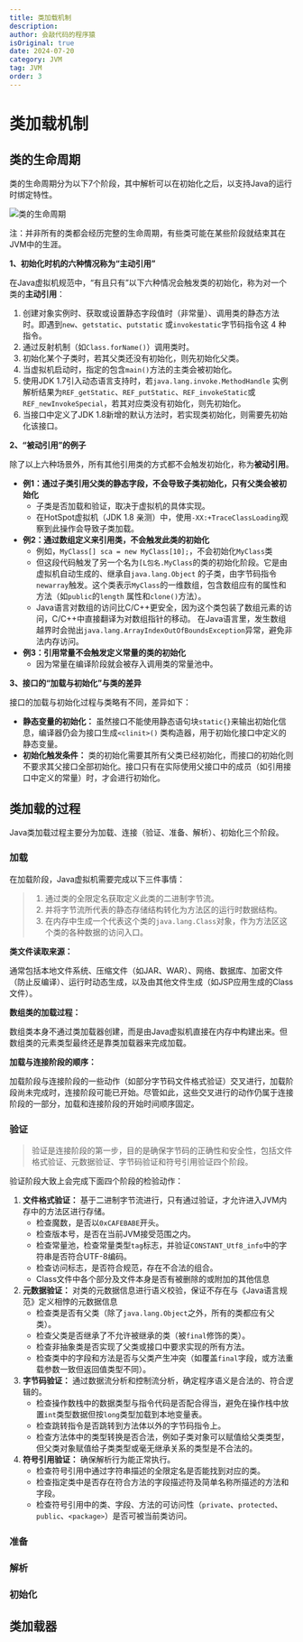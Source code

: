 ```yaml
---
title: 类加载机制
description:
author: 会敲代码的程序猿
isOriginal: true
date: 2024-07-20
category: JVM
tag: JVM
order: 3
---
```


# 类加载机制

## 类的生命周期

类的生命周期分为以下7个阶段，其中解析可以在初始化之后，以支持Java的运行时绑定特性。

![类的生命周期](https://img.geekyspace.cn/pictures/2024/202407260441081.png)

注：并非所有的类都会经历完整的生命周期，有些类可能在某些阶段就结束其在JVM中的生涯。

**1、初始化时机的六种情况称为“主动引用”**

在Java虚拟机规范中，“有且只有”以下六种情况会触发类的初始化，称为对一个类的**主动引用**：

1. 创建对象实例时、获取或设置静态字段值时（非常量）、调用类的静态方法时。即遇到`new`、`getstatic`、`putstatic`
   或`invokestatic`字节码指令这 4 种指令。
2. 通过反射机制（如`Class.forName()`）调用类时。
3. 初始化某个子类时，若其父类还没有初始化，则先初始化父类。
4. 当虚拟机启动时，指定的包含`main()`方法的主类会被初始化。
5. 使用JDK 1.7引入动态语言支持时，若`java.lang.invoke.MethodHandle`
   实例解析结果为`REF_getStatic`、`REF_putStatic`、`REF_invokeStatic`或`REF_newInvokeSpecial`，若其对应类没有初始化，则先初始化。
6. 当接口中定义了JDK 1.8新增的默认方法时，若实现类初始化，则需要先初始化该接口。

**2、“被动引用”的例子**

除了以上六种场景外，所有其他引用类的方式都不会触发初始化，称为**被动引用**。

* **例1：通过子类引用父类的静态字段，不会导致子类初始化，只有父类会被初始化**
    * 子类是否加载和验证，取决于虚拟机的具体实现。
    * 在HotSpot虚拟机（JDK 1.8 亲测）中，使用`-XX:+TraceClassLoading`观察到此操作会导致子类加载。
* **例2：通过数组定义来引用类，不会触发此类的初始化**
    * 例如，`MyClass[] sca = new MyClass[10];`，不会初始化`MyClass`类
    * 但这段代码触发了另一个名为`[L包名.MyClass`的类的初始化阶段。它是由虚拟机自动生成的、继承自`java.lang.Object`
      的子类，由字节码指令`newarray`触发。这个类表示`MyClass`的一维数组，包含数组应有的属性和方法（如`public`的`length`
      属性和`clone()`方法）。
    * Java语言对数组的访问比C/C++更安全，因为这个类包装了数组元素的访问，C/C++中直接翻译为对数组指针的移动。
      在Java语言里，发生数组越界时会抛出`java.lang.ArrayIndexOutOfBoundsException`异常，避免非法内存访问。
* **例3：引用常量不会触发定义常量的类的初始化**
    * 因为常量在编译阶段就会被存入调用类的常量池中。

**3、接口的“加载与初始化”与类的差异**

接口的加载与初始化过程与类略有不同，差异如下：

* **静态变量的初始化：** 虽然接口不能使用静态语句块`static{}`来输出初始化信息，编译器仍会为接口生成`<clinit>()`
  类构造器，用于初始化接口中定义的静态变量。
* **初始化触发条件：** 类的初始化需要其所有父类已经初始化，而接口的初始化则不要求其父接口全部初始化。接口只有在实际使用父接口中的成员（如引用接口中定义的常量）时，才会进行初始化。

## 类加载的过程

Java类加载过程主要分为加载、连接（验证、准备、解析）、初始化三个阶段。

### 加载

在加载阶段，Java虚拟机需要完成以下三件事情：

> 1. 通过类的全限定名获取定义此类的二进制字节流。
> 2. 并将字节流所代表的静态存储结构转化为方法区的运行时数据结构。
> 3. 在内存中生成一个代表这个类的`java.lang.Class`对象，作为方法区这个类的各种数据的访问入口。

**类文件读取来源：**

通常包括本地文件系统、压缩文件（如JAR、WAR）、网络、数据库、加密文件（防止反编译）、运行时动态生成，以及由其他文件生成（如JSP应用生成的Class文件）。

**数组类的加载过程：**

数组类本身不通过类加载器创建，而是由Java虚拟机直接在内存中构建出来。但数组类的元素类型最终还是靠类加载器来完成加载。

**加载与连接阶段的顺序：**

加载阶段与连接阶段的一些动作（如部分字节码文件格式验证）交叉进行，加载阶段尚未完成时，连接阶段可能已开始。尽管如此，这些交叉进行的动作仍属于连接阶段的一部分，加载和连接阶段的开始时间顺序固定。

### 验证

> 验证是连接阶段的第一步，目的是确保字节码的正确性和安全性，包括文件格式验证、元数据验证、字节码验证和符号引用验证四个阶段。

验证阶段大致上会完成下面四个阶段的检验动作：

1. **文件格式验证：** 基于二进制字节流进行，只有通过验证，才允许进入JVM内存中的方法区进行存储。
   * 检查魔数，是否以`0xCAFEBABE`开头。
   * 检查版本号，是否在当前JVM接受范围之内。
   * 检查常量池，检查常量类型`tag`标志，并验证`CONSTANT_Utf8_info`中的字符串是否符合UTF-8编码。
   * 检查访问标志，是否符合规范，存在不合法的组合。
   * Class文件中各个部分及文件本身是否有被删除的或附加的其他信息
2. **元数据验证：** 对类的元数据信息进行语义校验，保证不存在与《Java语言规范》定义相悖的元数据信息
   * 检查类是否有父类（除了`java.lang.Object`之外，所有的类都应有父类）。
   * 检查父类是否继承了不允许被继承的类（被`final`修饰的类）。
   * 检查非抽象类是否实现了父类或接口中要求实现的所有方法。
   * 检查类中的字段和方法是否与父类产生冲突（如覆盖`final`字段，或方法重载参数一致但返回值类型不同）。
3. **字节码验证：** 通过数据流分析和控制流分析，确定程序语义是合法的、符合逻辑的。
   * 检查操作数栈中的数据类型与指令代码是否配合得当，避免在操作栈中放置`int`类型数据但按`long`类型加载到本地变量表。
   * 检查跳转指令是否跳转到方法体以外的字节码指令上。
   * 检查方法体中的类型转换是否合法，例如子类对象可以赋值给父类类型，但父类对象赋值给子类类型或毫无继承关系的类型是不合法的。
4. **符号引用验证：** 确保解析行为能正常执行。
   * 检查符号引用中通过字符串描述的全限定名是否能找到对应的类。
   * 检查指定类中是否存在符合方法的字段描述符及简单名称所描述的方法和字段。
   * 检查符号引用中的类、字段、方法的可访问性（`private`、`protected`、`public`、`<package>`）是否可被当前类访问。

### 准备

### 解析

### 初始化

## 类加载器


